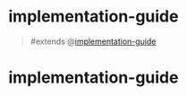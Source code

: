 # implementation-guide

> #extends @[implementation-guide](mention://0ec3182d-c951-4417-bcdf-853c791c5065/document/bba68d1e-8f84-40d3-b0af-71af3756184f)

# implementation-guide